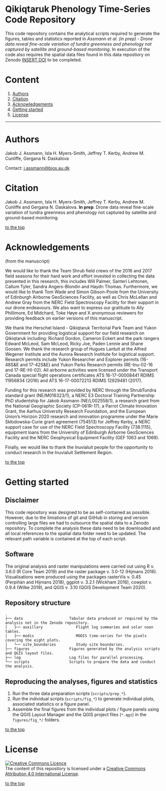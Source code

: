 # Qikiqtaruk Phenology Time-Series Code Repository

This code repository contains the analytical scripts required to generate the figures, tables and statistics reported in *Assmann et al. (in prep) - Drone data reveal fine-scale variation of tundra greenness and phenology not captured by satellite and ground-based monitoring*. In execution of the code also requires the spatial data files found in this data repostiory on Zenodo [INSERT DOI](www.zenodo.org) to be completed.

# Content
1. [Authors](#Authors)
2. [Citation](#Citation)
3. [Acknowledgements](#Ackowledgements)
4. [Getting started](#Getting-started)
5. [License](#License)
---
# Authors
Jakob J. Assmann, Isla H. Myers-Smith, Jeffrey T. Kerby, Andrew M. Cunliffe, Gergana N. Daskalova

Contact: j.assmann@bios.au.dk

# Citation
Jakob J. Assmann, Isla H. Myers-Smith, Jeffrey T. Kerby, Andrew M. Cunliffe and Gergana N. Daskalova. **In prep**. Drone data reveal fine-scale variation of tundra greenness and phenology not captured by satellite and ground-based monitoring.

[to the top](#Qikiqtaruk-Phenology-Time-Series-Code-Repository)

# Acknowledgements 
(from the manuscript)

We would like to thank the Team Shrub field crews of the 2016 and 2017 field seasons for their hard work and effort invested in collecting the data presented in this research, this includes Will Palmer, Santeri Lehtonen, Callum Tyler, Sandra Angers-Blondin and Haydn Thomas. Furthermore, we would like to thank Tom Wade and Simon Gibson-Poole from the University of Edinburgh Airborne GeoSciences Facility, as well as Chris McLellan and Andrew Gray from the NERC Field Spectroscopy Facility for their support in our drone endeavours. We also want to express our gratitude to Ally Phillimore, Ed Midchard, Toke Høye and X anonymous reviewers for providing feedback on earlier versions of this manuscript. 

We thank the Herschel Island - Qikiqtaruk Territorial Park Team and Yukon Government for providing logistical support for our field research on Qikiqtaruk including: Richard Gordon, Cameron Eckert and the park rangers Edward McLeod, Sam McLeod, Ricky Joe, Paden Lennie and Shane Goosen. We thank the research group of Hugues Lantuit at the Alfred Wegener Institute and the Aurora Research Institute for logistical support. Research permits include Yukon Researcher and Explorer permits (16-48S&E and 17-42S&E) and Yukon Parks Research permits (RE-Inu-02-16 and 17-RE-HI-02). All airborne activities were licensed under the Transport Canada special flight operations certificates ATS 16-17-00008441 RDIMS 11956834 (2016) and ATS 16-17-00072213 RDIMS 12929481 (2017).

Funding for this research was provided by NERC through the ShrubTundra standard grant (NE/M016323/1), a NERC E3 Doctoral Training Partnership PhD studentship for Jakob Assmann (NE/L002558/1), a research grant from the National Geographic Society (CP-061R-17), a Parrot Climate Innovation Grant, the Aarhus University Research Foundation, and the European Union’s Horizon 2020 research and innovation programme under the Marie Skłodowska-Curie grant agreement (754513) for Jeffrey Kerby, a NERC support case for use of the NERC Field Spectroscopy Facility (738.1115), equipment loans from the University of Edinburgh Airborne GeoSciences Facility and the NERC Geophysical Equipment Facility (GEF 1063 and 1069).

Finally, we would like to thank the Inuvialuit people for the opportunity to conduct research in the Inuvialuit Settlement Region.

[to the top](#Qikiqtaruk-Phenology-Time-Series-Code-Repository)

# Getting started

## Disclaimer

This code repository was designed to be as self-contained as possible. However, due to the limiations of git and GitHub in storing and version controlling large files we had to outsource the spatial data to a Zenodo repository. To complete the analysis these data need to be downloaded and all local references to the spatial data folder need to be updated. The relevant path variable is contained at the top of each script.

## Software
The original analysis and raster manipulations were carried out using R v. 3.6.0 (R Core Team 2019) and the raster package v. 3.0-12 (Hijmans 2016). Visualisations were produced using the packages rasterVis v. 0.45 (Perpiñán and Hijmans 2018), ggplot v. 3.2.1 (Wickham 2016), cowplot v. 0.9.4 (Wilke 2019), and QGIS v. 3.10 (QGIS Development Team 2020).

## Repository structure
```
.
├── data                     Tabular data produced or required by the analysis not in the Zenodo repository.
│   ├── auxillary               Flight log summaries and solar noon tables.                  
│   ├── modis                   MODIS time-series for the pixels covering the eight plots.
│   └── site_boundaries         Study site boundaries.
├── figures                  Figures generated by the analysis scripts and QGIS layout files.
├── log                      Log files for parallel processing.
└── scripts                  Scripts to prepare the data and conduct the analysis.
```

## Reproducing the analyses, figures and statistics
1. Run the three data preparation scripts (`scripts/prep_*`).
2. Run the individual scripts (`scripts/fig_*`) to generate individual plots, associated statistics or a figure panel.
3. Assemble the final figures from the individual plots / figure panels using the QGIS Layout Manager and the QGIS project files (`*.qgz`) in the `figures/fig_*/` folders.

[to the top](#Qikiqtaruk-Phenology-Time-Series-Code-Repository)

# License 
<a rel="license" href="http://creativecommons.org/licenses/by/4.0/"><img alt="Creative Commons Licence" style="border-width:0" src="https://i.creativecommons.org/l/by/4.0/88x31.png" /></a><br />The content of this repository is licensed under a <a rel="license" href="http://creativecommons.org/licenses/by/4.0/">Creative Commons Attribution 4.0 International License</a>.

[to the top](#Qikiqtaruk-Phenology-Time-Series-Code-Repository)
